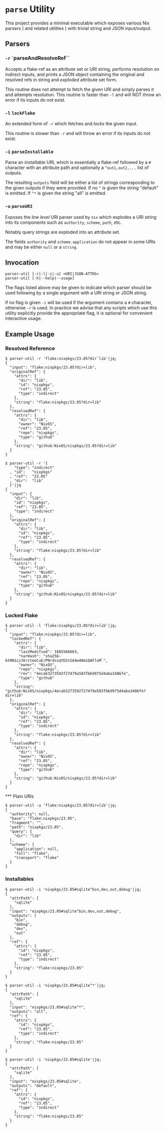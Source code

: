 # `parse` Utility

This project provides a minimal executable which exposes various Nix parsers
( and related utilities ) with trivial string and JSON input/output.

## Parsers

### `-r`  `parseAndResolveRef``
Accepts a flake-ref as an attribute set or URI string, performs resolution
on indirect inputs, and prints a JSON object containing the original and
resolved refs in string and _exploded_ attribute set form.

This routine does not attempt to fetch the given URI and simply parses it
and attempts resolution.
This routine is faster than `-l` and will NOT throw an error if its
inputs do not exist.


### `-l`  `lockFlake`
An extended form of `-r` which fetches and _locks_ the given input.

This routine is slower than `-r` and will throw an error if its
inputs do not exist.


### `-i` `parseInstallable`
Parse an _installable_ URI, which is essentially a flake-ref followed by
a `#` character with an attribute path and optionally a `^out1,out2,...`
list of outputs.

The resulting `outputs` field will be either a list of strings
corresponding to the given outputs if they were provided.
If no `^` is given the string "default" is emitted.
If `^*` is given the string "all" is emitted.


### `-u` `parseURI`
Exposes the _low level_ URI parser used by `nix` which explodes a URI
string into its components such as `authority`, `scheme`, `path`, etc.

Notably query strings are exploded into an attribute set.

The fields `authority` and `scheme.application` do not appear in some URIs
and may be either `null` or a `string`.


## Invocation

```
parser-util [-r|-l|-i|-u] <URI|JSON-ATTRS>
parser-util [-h|--help|--usage]
```

The flags listed above may be given to indicate which parser should be used
following by a single argument with a URI string or JSON string.

If no flag is given `-i` will be used if the argument contains a `#`
character, otherwise `-r` is used.
In practice we advise that any scripts which use this utility explicitly
provide the appropriate flag, it is optional for convenient
interactive usage.


## Example Usage

### Resolved Reference

``` shell
$ parser-util -r 'flake:nixpkgs/23.05?dir`lib'|jq;
{
  "input": "flake:nixpkgs/23.05?dir=lib",
  "originalRef": {
    "attrs": {
      "dir": "lib",
      "id": "nixpkgs",
      "ref": "23.05",
      "type": "indirect"
    },
    "string": "flake:nixpkgs/23.05?dir=lib"
  },
  "resolvedRef": {
    "attrs": {
      "dir": "lib",
      "owner": "NixOS",
      "ref": "23.05",
      "repo": "nixpkgs",
      "type": "github"
    },
    "string": "github:NixOS/nixpkgs/23.05?dir=lib"
  }
}

$ parser-util -r '{
    "type": "indirect"
  , "id":   "nixpkgs"
  , "ref":  "23.05"
  , "dir":  "lib"
  }'|jq
{
  "input": {
    "dir": "lib",
    "id": "nixpkgs",
    "ref": "23.05",
    "type": "indirect"
  },
  "originalRef": {
    "attrs": {
      "dir": "lib",
      "id": "nixpkgs",
      "ref": "23.05",
      "type": "indirect"
    },
    "string": "flake:nixpkgs/23.05?dir=lib"
  },
  "resolvedRef": {
    "attrs": {
      "dir": "lib",
      "owner": "NixOS",
      "ref": "23.05",
      "repo": "nixpkgs",
      "type": "github"
    },
    "string": "github:NixOS/nixpkgs/23.05?dir=lib"
  }
}
```


### Locked Flake

``` shell
$ parser-util -l 'flake:nixpkgs/23.05?dir=lib'|jq;
{
  "input": "flake:nixpkgs/23.05?dir=lib",
  "lockedRef": {
    "attrs": {
      "dir": "lib",
      "lastModified": 1685566663,
      "narHash": "sha256-btHN1czJ6rzteeCuE/PNrdssqYD2nIA4w48miQAFloM`",
      "owner": "NixOS",
      "repo": "nixpkgs",
      "rev": "4ecab3273592f27479a583fb6d975d4aba3486fe",
      "type": "github"
    },
    "string": "github:NixOS/nixpkgs/4ecab3273592f27479a583fb6d975d4aba3486fe?dir=lib"
  },
  "originalRef": {
    "attrs": {
      "dir": "lib",
      "id": "nixpkgs",
      "ref": "23.05",
      "type": "indirect"
    },
    "string": "flake:nixpkgs/23.05?dir=lib"
  },
  "resolvedRef": {
    "attrs": {
      "dir": "lib",
      "owner": "NixOS",
      "ref": "23.05",
      "repo": "nixpkgs",
      "type": "github"
    },
    "string": "github:NixOS/nixpkgs/23.05?dir=lib"
  }
}
```


*** Plain URIs

``` shell
$ parser-util -u 'flake:nixpkgs/23.05?dir=lib'|jq;
{
  "authority": null,
  "base": "flake:nixpkgs/23.05",
  "fragment": "",
  "path": "nixpkgs/23.05",
  "query": {
    "dir": "lib"
  },
  "scheme": {
    "application": null,
    "full": "flake",
    "transport": "flake"
  }
}
```


### Installables

``` shell
$ parser-util -i 'nixpkgs/23.05#sqlite^bin,dev,out,debug'|jq;
{
  "attrPath": [
    "sqlite"
  ],
  "input": "nixpkgs/23.05#sqlite^bin,dev,out,debug",
  "outputs": [
    "bin",
    "debug",
    "dev",
    "out"
  ],
  "ref": {
    "attrs": {
      "id": "nixpkgs",
      "ref": "23.05",
      "type": "indirect"
    },
    "string": "flake:nixpkgs/23.05"
  }
}

$ parser-util -i 'nixpkgs/23.05#sqlite^*'|jq;
{
  "attrPath": [
    "sqlite"
  ],
  "input": "nixpkgs/23.05#sqlite^*",
  "outputs": "all",
  "ref": {
    "attrs": {
      "id": "nixpkgs",
      "ref": "23.05",
      "type": "indirect"
    },
    "string": "flake:nixpkgs/23.05"
  }
}

$ parser-util -i 'nixpkgs/23.05#sqlite'|jq;
{
  "attrPath": [
    "sqlite"
  ],
  "input": "nixpkgs/23.05#sqlite",
  "outputs": "default",
  "ref": {
    "attrs": {
      "id": "nixpkgs",
      "ref": "23.05",
      "type": "indirect"
    },
    "string": "flake:nixpkgs/23.05"
  }
}
```
